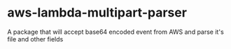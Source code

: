 # aws-lambda-multipart-parser
A package that will accept base64 encoded event from AWS and parse it's file and other fields
